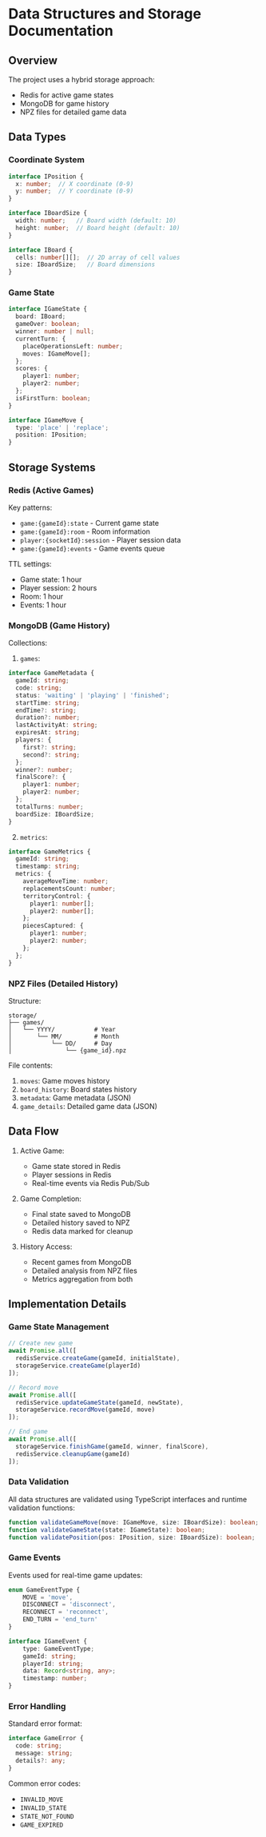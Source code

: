 # Data Structures and Storage Documentation

## Overview

The project uses a hybrid storage approach:
- Redis for active game states
- MongoDB for game history
- NPZ files for detailed game data

## Data Types

### Coordinate System

```typescript
interface IPosition {
  x: number;  // X coordinate (0-9)
  y: number;  // Y coordinate (0-9)
}

interface IBoardSize {
  width: number;   // Board width (default: 10)
  height: number;  // Board height (default: 10)
}

interface IBoard {
  cells: number[][];  // 2D array of cell values
  size: IBoardSize;   // Board dimensions
}
```

### Game State

```typescript
interface IGameState {
  board: IBoard;
  gameOver: boolean;
  winner: number | null;
  currentTurn: {
    placeOperationsLeft: number;
    moves: IGameMove[];
  };
  scores: {
    player1: number;
    player2: number;
  };
  isFirstTurn: boolean;
}

interface IGameMove {
  type: 'place' | 'replace';
  position: IPosition;
}
```

## Storage Systems

### Redis (Active Games)

Key patterns:
- `game:{gameId}:state` - Current game state
- `game:{gameId}:room` - Room information
- `player:{socketId}:session` - Player session data
- `game:{gameId}:events` - Game events queue

TTL settings:
- Game state: 1 hour
- Player session: 2 hours
- Room: 1 hour
- Events: 1 hour

### MongoDB (Game History)

Collections:
1. `games`:
```typescript
interface GameMetadata {
  gameId: string;
  code: string;
  status: 'waiting' | 'playing' | 'finished';
  startTime: string;
  endTime?: string;
  duration?: number;
  lastActivityAt: string;
  expiresAt: string;
  players: {
    first?: string;
    second?: string;
  };
  winner?: number;
  finalScore?: {
    player1: number;
    player2: number;
  };
  totalTurns: number;
  boardSize: IBoardSize;
}
```

2. `metrics`:
```typescript
interface GameMetrics {
  gameId: string;
  timestamp: string;
  metrics: {
    averageMoveTime: number;
    replacementsCount: number;
    territoryControl: {
      player1: number[];
      player2: number[];
    };
    piecesCaptured: {
      player1: number;
      player2: number;
    };
  };
}
```

### NPZ Files (Detailed History)

Structure:
```
storage/
├── games/
│   └── YYYY/           # Year
│       └── MM/         # Month
│           └── DD/     # Day
│               └── {game_id}.npz
```

File contents:
1. `moves`: Game moves history
2. `board_history`: Board states history
3. `metadata`: Game metadata (JSON)
4. `game_details`: Detailed game data (JSON)

## Data Flow

1. Active Game:
   - Game state stored in Redis
   - Player sessions in Redis
   - Real-time events via Redis Pub/Sub

2. Game Completion:
   - Final state saved to MongoDB
   - Detailed history saved to NPZ
   - Redis data marked for cleanup

3. History Access:
   - Recent games from MongoDB
   - Detailed analysis from NPZ files
   - Metrics aggregation from both

## Implementation Details

### Game State Management

```typescript
// Create new game
await Promise.all([
  redisService.createGame(gameId, initialState),
  storageService.createGame(playerId)
]);

// Record move
await Promise.all([
  redisService.updateGameState(gameId, newState),
  storageService.recordMove(gameId, move)
]);

// End game
await Promise.all([
  storageService.finishGame(gameId, winner, finalScore),
  redisService.cleanupGame(gameId)
]);
```

### Data Validation

All data structures are validated using TypeScript interfaces and runtime validation functions:

```typescript
function validateGameMove(move: IGameMove, size: IBoardSize): boolean;
function validateGameState(state: IGameState): boolean;
function validatePosition(pos: IPosition, size: IBoardSize): boolean;
```

### Game Events

Events used for real-time game updates:
```typescript
enum GameEventType {
    MOVE = 'move',
    DISCONNECT = 'disconnect',
    RECONNECT = 'reconnect',
    END_TURN = 'end_turn'
}

interface IGameEvent {
    type: GameEventType;
    gameId: string;
    playerId: string;
    data: Record<string, any>;
    timestamp: number;
}
```

### Error Handling

Standard error format:
```typescript
interface GameError {
  code: string;
  message: string;
  details?: any;
}
```

Common error codes:
- `INVALID_MOVE`
- `INVALID_STATE`
- `STATE_NOT_FOUND`
- `GAME_EXPIRED`